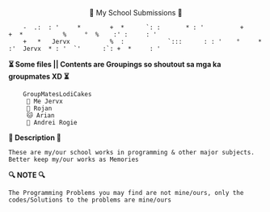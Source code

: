<center><p1> 🐾 My School Submissions 🐾 <p1></center>

       
        
        -  .:  : '     *        +  *      `: :       * : '          +           +  *           %     °  %    :' :     : ' 
        +   *   Jervx           %  :            `:::      : : '    °     *     :'  Jervx  * : '  `'      :`: +  *     : ' 
        
        
    
**⏳ Some files || Contents are Groupings so shoutout sa mga ka groupmates XD ⏳**

        GroupMatesLodiCakes
         🦊 Me Jervx
         🐻 Rojan
         🐱 Arian
         🐯 Andrei Rogie

**📍 Description 📍**

  ```These are my/our school works in programming & other major subjects. Better keep my/our works as Memories ```

        
**🔍 NOTE 🔍**

  ```The Programming Problems you may find are not mine/ours, only the codes/Solutions to the problems are mine/ours```
